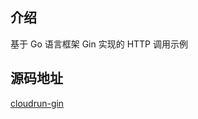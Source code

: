 ## 介绍

基于 Go 语言框架 Gin 实现的 HTTP 调用示例

## 源码地址

[cloudrun-gin](https://github.com/TencentCloudBase/tcbr-templates/tree/main/cloudrun-gin)
